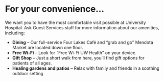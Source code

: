 # For your convenience…
We want you to have the most comfortable visit possible at University Hospital. Ask Guest Services staff for more information about our amenities, including:
* **Dining** – Our full-service Four Lakes Café and “grab and go” Mendota Market are located down one floor.
* **Free Wi-Fi** – Look for “Free Wi-Fi UW Health” on your device.
* **Gift Shop** – Just a short walk from here, you’ll find gift options for patients of all ages.
* **Healing gardens and patios** – Relax with family and friends in a soothing outdoor setting

